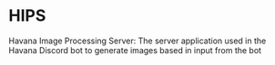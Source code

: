 # HIPS
Havana Image Processing Server: The server application used in the Havana Discord bot to generate images based in input from the bot
